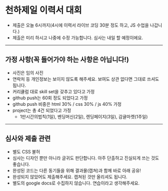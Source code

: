 # 천하제일 이력서 대회

* 제출은 오늘 6시까지(4시에 이력서 라이브 코딩 30분 정도 하고, JS 수업을 나갑니다.)
* 제출은 미리 하시고 나중에 수정 가능합니다. 심사는 내일 할 예정이에요.

---

## 가정 사항(꼭 들어가야 하는 사항은 아닙니다!)

* 사진은 임의 사진
* 연락처 등 개인정보는 보이지 않도록 해주세요. 보여도 상관 없다면 그대로 쓰셔도 됩니다.
* 커리큘럼 대로 skill set을 갖추고 있다고 가정
* github push는 60회 정도 되었다고 가정
* github push 비중은 html 30% / css 30% / js 40% 가정
* project는 총 4건 되었다고 가정
  - 1만시간의법칙(1일), 벤딩머신(2일), 렌딩페이지(3일), 감귤마켓(1주일)

---

## 심사와 제출 관련

* 별도 CSS 불허
* 심사는 디자인 뿐만 아니라 글귀도 판단합니다. 아주 단촐하고 진실되게 쓰는 것도 좋습니다.
* 완성된 코드는 다른 동기들을 위해 결과물(캡쳐)과 함께 바로 아래 공유!
* 완성되지 않았어도 제출해주세요. 캡쳐된 것만 올리셔도 됩니다.
* 별도의 google docs로 수집하지 않습니다. 연습이라고 생각해주세요.